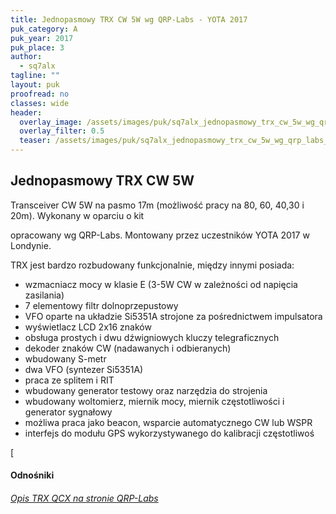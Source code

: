 ```yaml
---
title: Jednopasmowy TRX CW 5W wg QRP-Labs - YOTA 2017
puk_category: A
puk_year: 2017
puk_place: 3
author: 
  - sq7alx
tagline: ""
layout: puk
proofread: no
classes: wide
header:
  overlay_image: /assets/images/puk/sq7alx_jednopasmowy_trx_cw_5w_wg_qrp_labs_yota_2017.jpg
  overlay_filter: 0.5
  teaser: /assets/images/puk/sq7alx_jednopasmowy_trx_cw_5w_wg_qrp_labs_yota_2017.jpg
---
```






 







Jednopasmowy TRX CW 5W
----------------------





 Transceiver CW 5W na pasmo 17m (możliwość pracy na 80, 60, 40,30 i 20m). Wykonany w oparciu o kit

 opracowany wg QRP-Labs. Montowany przez uczestników YOTA 2017 w Londynie.

 




 TRX jest bardzo rozbudowany funkcjonalnie, między innymi posiada:






* wzmacniacz mocy w klasie E (3-5W CW w zależności od napięcia zasilania)
* 7 elementowy filtr dolnoprzepustowy
* VFO oparte na układzie Si5351A strojone za pośrednictwem impulsatora
* wyświetlacz LCD 2x16 znaków
* obsługa prostych i dwu dźwigniowych kluczy telegraficznych
* dekoder znaków CW (nadawanych i odbieranych)
* wbudowany S-metr
* dwa VFO (syntezer Si5351A)
* praca ze splitem i RIT
* wbudowany generator testowy oraz narzędzia do strojenia
* wbudowany woltomierz, miernik mocy, miernik częstotliwości i generator sygnałowy
* możliwa praca jako beacon, wsparcie automatycznego CW lub WSPR
* interfejs do modułu GPS wykorzystywanego do kalibracji częstotliwoś





[


#### Odnośniki

###### [Opis TRX QCX na stronie QRP-Labs](https://www.qrp-labs.com/qcx.html)

 









 


